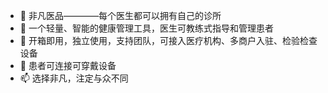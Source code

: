- 👋 非凡医品————每个医生都可以拥有自己的诊所
- 👀 一个轻量、智能的健康管理工具，医生可教练式指导和管理患者
- 🌱 开箱即用，独立使用，支持团队，可接入医疗机构、多商户入驻、检验检查设备
- 💞️ 患者可连接可穿戴设备
- 📫 选择非凡，注定与众不同

<!---
VincentCao2022/VincentCao2022 is a ✨ special ✨ repository because its `README.md` (this file) appears on your GitHub profile.
You can click the Preview link to take a look at your changes.
--->
